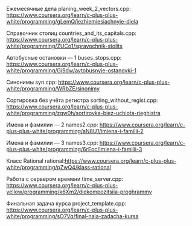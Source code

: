 Ежемесячные дела planing_week_2_vectors.cpp: https://www.coursera.org/learn/c-plus-plus-white/programming/gLemQ/iezhiemiesiachnyie-diela

Справочник столиц countries_and_its_capitals.cpp: https://www.coursera.org/learn/c-plus-plus-white/programming/ZUCo1/spravochnik-stolits

Автобусные остановки — 1 buses_stops.cpp: https://www.coursera.org/learn/c-plus-plus-white/programming/Gi9dw/avtobusnyie-ostanovki-1

Синонимы syn.cpp: https://www.coursera.org/learn/c-plus-plus-white/programming/WRbZE/sinonimy

Сортировка без учёта регистра sorting_without_regist.cpp: https://www.coursera.org/learn/c-plus-plus-white/programming/zqw0h/sortirovka-biez-uchiota-rieghistra

Имена и фамилии — 2 names2.cpp: https://www.coursera.org/learn/c-plus-plus-white/programming/aN8U1/imiena-i-familii-2

Имена и фамилии — 3 names3.cpp: https://www.coursera.org/learn/c-plus-plus-white/programming/6rEoc/imiena-i-familii-3

Класс Rational rational:https://www.coursera.org/learn/c-plus-plus-white/programming/pZwQ4/klass-rational

Работа с сервером времени time_server.cpp: https://www.coursera.org/learn/c-plus-plus-yellow/programming/k6Xm2/diekompozitsiia-proghrammy

Финальная задача курса project_template.cpp: https://www.coursera.org/learn/c-plus-plus-white/programming/sO7Vq/final-naia-zadacha-kursa
